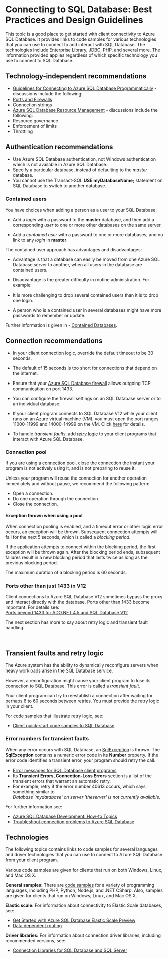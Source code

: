 <properties 
	pageTitle="Connect to SQL Database: Best Practices | Windows Azure" 
	description="A starting point topic that gathers together links and best practice recommendations for client programs that connect to Azure SQL Database from technologies such as ADO.NET and PHP." 
	services="sql-database" 
	documentationCenter="" 
	authors="MightyPen" 
	manager="jeffreyg" 
	editor=""/>


<tags 
	ms.service="sql-database" 
	ms.date="09/15/2015" 
	wacn.date=""/>


# Connecting to SQL Database: Best Practices and Design Guidelines


This topic is a good place to get started with client connectivity to Azure SQL Database. It provides links to code samples for various technologies that you can use to connect to and interact with SQL Database. The technologies include Enterprise Library, JDBC, PHP, and several more. The information provided applies regardless of which specific technology you use to connect to SQL Database.


## Technology-independent recommendations


- [Guidelines for Connecting to Azure SQL Database Programmatically](http://msdn.microsoft.com/zh-cn/library/azure/ee336282.aspx) - discussions include the following:
 - [Ports and Firewalls](/documentation/articles/sql-database-configure-firewall-settings)
 - Connection strings
- [Azure SQL Database Resource Management](https://msdn.microsoft.com/zh-CN/library/azure/dn338083.aspx) - discussions include the following:
 - Resource governance
 - Enforcement of limits
 - Throttling


## Authentication recommendations


- Use Azure SQL Database authentication, not Windows authentication which is not available in Azure SQL Database.
- Specify a particular database, instead of defaulting to the *master* database.
 - You cannot use the Transact-SQL **USE myDatabaseName;** statement on SQL Database to switch to another database.


### Contained users


You have choices when adding a person as a user to your SQL Database:

- Add a *login* with a password to the **master** database, and then add a corresponding *user* to one or more other databases on the same server.

- Add a *contained user* with a password to one or more databases, and no link to any *login* in **master**.


The contained user approach has advantages and disadvantages:

- Advantage is that a database can easily be moved from one Azure SQL Database server to another, when all users in the database are contained users.

- Disadvantage is the greater difficulty in routine administration. For example:
 - It is more challenging to drop several contained users than it is to drop one login.
 - A person who is a contained user in several databases might have more passwords to remember or update.


Further information is given in - [Contained Databases](http://msdn.microsoft.com/zh-cn/library/ff929071.aspx).


## Connection recommendations


- In your client connection logic, override the default timeout to be 30 seconds.
 - The default of 15 seconds is too short for connections that depend on the internet.


- Ensure that your [Azure SQL Database firewall](/documentation/articles/sql-database-firewall-configure) allows outgoing TCP communication on port 1433.
 - You can configure the firewall settings on an SQL Database server or to an individual database.


- If your client program connects to SQL Database V12 while your client runs on an Azure virtual machine (VM), you must open the port ranges 11000-11999 and 14000-14999 on the VM. Click [here](sql-database-develop-direct-route-ports-adonet-v12.md) for details.


- To handle *transient faults*, add [*retry* logic](#TransientFaultsAndRetryLogicGm) to your client programs that interact with Azure SQL Database.


### Connection pool


If you are using a [connection pool](http://msdn.microsoft.com/zh-cn/library/8xx3tyca.aspx), close the connection the instant your program is not actively using it, and is not preparing to reuse it.

Unless your program will reuse the connection for another operation immediately and without pause, we recommend the following pattern:

- Open a connection.
- Do one operation through the connection.
- Close the connection.


#### Exception thrown when using a pool


When connection pooling is enabled, and a timeout error or other login error occurs, an exception will be thrown. Subsequent connection attempts will fail for the next 5 seconds, which is called a *blocking period*.

If the application attempts to connect within the blocking period, the first exception will be thrown again. After the blocking period ends, subsequent failures result in a new blocking period that lasts twice as long as the previous blocking period.

The maximum duration of a blocking period is 60 seconds.


### Ports other than just 1433 in V12


Client connections to Azure SQL Database V12 sometimes bypass the proxy and interact directly with the database. Ports other than 1433 become important. For details see:<br/>
[Ports beyond 1433 for ADO.NET 4.5 and SQL Database V12](sql-database-develop-direct-route-ports-adonet-v12.md)


The next section has more to say about retry logic and transient fault handling.



<a name="TransientFaultsAndRetryLogicGm" id="TransientFaultsAndRetryLogicGm"></a>

&nbsp;

## Transient faults and retry logic


The Azure system has the ability to dynamically reconfigure servers when heavy workloads arise in the SQL Database service.

However, a reconfiguration might cause your client program to lose its connection to SQL Database. This error is called a *transient fault*.

Your client program can try to reestablish a connection after waiting for perhaps 6 to 60 seconds between retries. You must provide the retry logic in your client.

For code samples that illustrate retry logic, see:
- [Client quick-start code samples to SQL Database](/documentation/articles/sql-database-develop-quick-start-client-code-samples)


### Error numbers for transient faults


When any error occurs with SQL Database, an [SqlException](http://msdn.microsoft.com/zh-cn/library/system.data.sqlclient.sqlexception.aspx) is thrown. The **SqlException** contains a numeric error code in its **Number** property. If the error code identifies a transient error, your program should retry the call.


- [Error messages for SQL Database client programs](/documentation/articles/sql-database-develop-error-messages/#bkmk_connection_errors)
 - Its **Transient Errors, Connection-Loss Errors** section is a list of the transient errors that warrant an automatic retry.
 - For example, retry if the error number 40613 occurs, which says something similar to<br/>*Database 'mydatabase' on server 'theserver' is not currently available.*


For further information see:
- [Azure SQL Database Development: How-to Topics](http://msdn.microsoft.com/zh-cn/library/azure/ee621787.aspx)
- [Troubleshoot connection problems to Azure SQL Database](http://support.microsoft.com/kb/2980233/)


## Technologies


The following topics contains links to code samples for several languages and driver technologies that you can use to connect to Azure SQL Database from your client program.


Various code samples are given for clients that run on both Windows, Linux, and Mac OS X.


**General samples:** There are [code samples](/documentation/articles/sql-database-develop-quick-start-client-code-samples) for a variety of programming languages, including PHP, Python, Node.js, and .NET CSharp. Also, samples are given for clients that run on Windows, Linux, and Mac OS X.


**Elastic scale:** For information about connectivity to Elastic Scale databases, see:

- [Get Started with Azure SQL Database Elastic Scale Preview](/documentation/articles/sql-database-elastic-scale-get-started)
- [Data dependent routing](/documentation/articles/sql-database-elastic-scale-data-dependent-routing)


**Driver libraries:** For information about connection driver libraries, including recommended versions, see:

- [Connection Libraries for SQL Database and SQL Server](/documentation/articles/sql-database-libraries)

